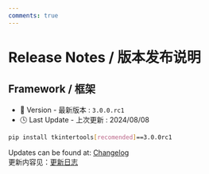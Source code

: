 ```yaml
---
comments: true
---
```


# Release Notes / 版本发布说明

## Framework / 框架

- 🔖 Version - 最新版本 : `3.0.0.rc1`
- 🕓 Last Update - 上次更新 : 2024/08/08

```bash linenums="0"
pip install tkintertools[recomended]==3.0.0rc1
```

Updates can be found at: [Changelog](../../CHANGELOG.md)  
更新内容见：[更新日志](../../CHANGELOG.md)
